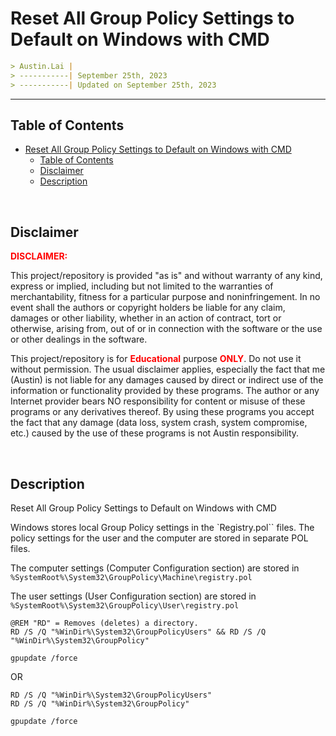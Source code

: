
# Reset All Group Policy Settings to Default on Windows with CMD

```markdown
> Austin.Lai |
> -----------| September 25th, 2023
> -----------| Updated on September 25th, 2023
```

---

## Table of Contents

<!-- TOC -->

- [Reset All Group Policy Settings to Default on Windows with CMD](#reset-all-group-policy-settings-to-default-on-windows-with-cmd)
    - [Table of Contents](#table-of-contents)
    - [Disclaimer](#disclaimer)
    - [Description](#description)

<!-- /TOC -->

<br>

## Disclaimer

<span style="color: red; font-weight: bold;">DISCLAIMER:</span>

This project/repository is provided "as is" and without warranty of any kind, express or implied, including but not limited to the warranties of merchantability, fitness for a particular purpose and noninfringement. In no event shall the authors or copyright holders be liable for any claim, damages or other liability, whether in an action of contract, tort or otherwise, arising from, out of or in connection with the software or the use or other dealings in the software.

This project/repository is for <span style="color: red; font-weight: bold;">Educational</span> purpose <span style="color: red; font-weight: bold;">ONLY</span>. Do not use it without permission. The usual disclaimer applies, especially the fact that me (Austin) is not liable for any damages caused by direct or indirect use of the information or functionality provided by these programs. The author or any Internet provider bears NO responsibility for content or misuse of these programs or any derivatives thereof. By using these programs you accept the fact that any damage (data loss, system crash, system compromise, etc.) caused by the use of these programs is not Austin responsibility.

<br>

## Description

<!-- Description -->

Reset All Group Policy Settings to Default on Windows with CMD

Windows stores local Group Policy settings in the `Registry.pol`` files. The policy settings for the user and the computer are stored in separate POL files.

The computer settings (Computer Configuration section) are stored in `%SystemRoot%\System32\GroupPolicy\Machine\registry.pol`

The user settings (User Configuration section) are stored in `%SystemRoot%\System32\GroupPolicy\User\registry.pol`

```batch
@REM "RD" = Removes (deletes) a directory.
RD /S /Q "%WinDir%\System32\GroupPolicyUsers" && RD /S /Q "%WinDir%\System32\GroupPolicy" 

gpupdate /force
```

OR

```batch
RD /S /Q "%WinDir%\System32\GroupPolicyUsers"
RD /S /Q "%WinDir%\System32\GroupPolicy"

gpupdate /force
```

<!-- /Description -->

<br>
